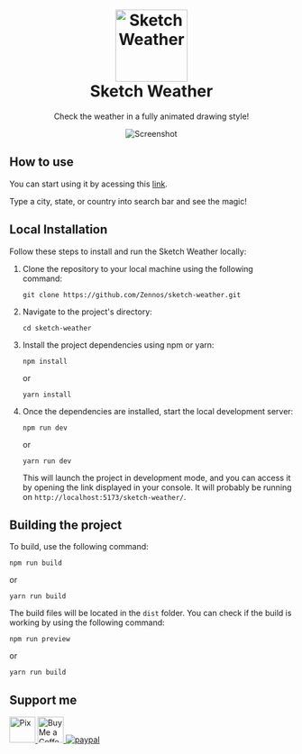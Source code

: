 <h1 align="center">
  <a href="https://zennos.github.io/sketch-weather/">
    <picture>
      <source media="(prefers-color-scheme: dark)" srcset="https://i.imgur.com/xdqKQKV.gif">
      <source media="(prefers-color-scheme: light)" srcset="https://i.imgur.com/G3Me4Ar.gif">
      <img alt="Sketch Weather" src="https://i.imgur.com/xdqKQKV.gif" width="128">
    </picture>
  </a>
  </br>
  Sketch Weather
</h1>
<p align="center">Check the weather in a fully animated drawing style!</p>

<div align="center" >
  <img alt="Screenshot" src="https://i.imgur.com/4RZqDwq.png">
</div>

## How to use
You can start using it by acessing this [link](https://zennos.github.io/sketch-weather/).

Type a city, state, or country into search bar and see the magic!

## Local Installation
Follow these steps to install and run the Sketch Weather locally:

1. Clone the repository to your local machine using the following command:

    ```
    git clone https://github.com/Zennos/sketch-weather.git
    ```

2. Navigate to the project's directory:

    ```
    cd sketch-weather
    ```

3. Install the project dependencies using npm or yarn:

    ```
    npm install
    ```
    or
    ```
    yarn install
    ```

4. Once the dependencies are installed, start the local development server:

    ```
    npm run dev
    ```
    or
    ```
    yarn run dev
    ```

   This will launch the project in development mode, and you can access it by opening the link displayed in your console.
   It will probably be running on `http://localhost:5173/sketch-weather/`.

## Building the project

To build, use the following command:

```
npm run build
```
or
```
yarn run build
```

The build files will be located in the `dist` folder.
You can check if the build is working by using the following command:

```
npm run preview
```
or
```
yarn run build
```

## Support me
<a href='https://nubank.com.br/pagar/xldsq/rfgW3dODQh' target='_blank'><img height='35' style='border:0px;height:46px;' src='https://logospng.org/download/pix/logo-pix-icone-512.png' border='0' alt='Pix' />
<a href='https://ko-fi.com/edoan' target='_blank'><img height='35' style='border:0px;height:46px;' src='https://az743702.vo.msecnd.net/cdn/kofi3.png?v=0' border='0' alt='Buy Me a Coffee at ko-fi.com' />
[![paypal](https://www.paypalobjects.com/en_US/i/btn/btn_donateCC_LG.gif)](https://www.paypal.com/donate/?hosted_button_id=AP5M7UXBWR47C)
